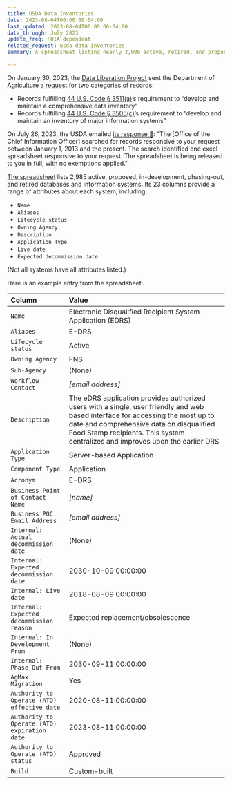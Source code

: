 ```yaml
---
title: USDA Data Inventories
date: 2023-08-04T00:00:00-04:00
last_updated: 2023-08-04T00:00:00-04:00
data_through: July 2023
update_freq: FOIA-dependent
related_request: usda-data-inventories
summary: A spreadsheet listing nearly 3,000 active, retired, and proposed Department of Agriculture databases and information systems.

---
```


On January 30, 2023, the [Data Liberation Project](https://www.data-liberation-project.org/) sent the Department of Agriculture [a request](https://www.data-liberation-project.org/requests/usda-data-inventories/) for two categories of records:

- Records fulfilling [44 U.S. Code § 3511(a)](https://www.law.cornell.edu/uscode/text/44/3511)’s requirement to “develop and maintain a comprehensive data inventory”
- Records fulfilling [44 U.S. Code § 3505(c)](https://www.law.cornell.edu/uscode/text/44/3505)’s requirement to “develop and maintain an inventory of major information systems”

On July 26, 2023, the USDA emailed [its response 📄](https://www.documentcloud.org/documents/23894814-2023-07-26-2023-da-01942-f-final-response_x): "The [Office of the Chief Information Officer] searched for records responsive to your request between January 1, 2013 and the present. The search identified one excel spreadsheet responsive to your request. The spreadsheet is being released to you in full, with no exemptions applied."

[The spreadsheet](https://docs.google.com/spreadsheets/d/1Gw9AMAABZhHhwTjUI1VoA-ned4LMTfA4/edit) lists 2,985 active, proposed, in-development, phasing-out, and retired databases and information systems. Its 23 columns provide a range of attributes about each system, including:

- `Name`
- `Aliases`
- `Lifecycle status`
- `Owning Agency`
- `Description`
- `Application Type`
- `Live date`
- `Expected decommission date`

(Not all systems have all attributes listed.)

Here is an example entry from the spreadsheet:

| Column | Value |
|:-------|:------|
| `Name` | Electronic Disqualified Recipient System Application (EDRS) |
| `Aliases` | E-DRS |
| `Lifecycle status` | Active |
| `Owning Agency` | FNS |
| `Sub-Agency` | (None) |
| `Workflow Contact` | *[email address]* |
| `Description` | The eDRS application provides authorized users with a single, user friendly and web based interface for accessing the most up to date and comprehensive data on disqualified Food Stamp recipients. This system centralizes and improves upon the earlier DRS |
| `Application Type` | Server-based Application |
| `Component Type` | Application |
| `Acronym` | E-DRS |
| `Business Point of Contact Name` | *[name]* |
| `Business POC Email Address` | *[email address]* |
| `Internal: Actual decommission date` | (None) |
| `Internal: Expected decommission date` | 2030-10-09 00:00:00 |
| `Internal: Live date` | 2018-08-09 00:00:00 |
| `Internal: Expected decommission reason` | Expected replacement/obsolescence |
| `Internal: In Development From` | (None) |
| `Internal: Phase Out From` | 2030-09-11 00:00:00 |
| `AgMax Migration` | Yes |
| `Authority to Operate (ATO) effective date` | 2020-08-11 00:00:00 |
| `Authority to Operate (ATO) expiration date` | 2023-08-11 00:00:00 |
| `Authority to Operate (ATO) status` | Approved |
| `Build` | Custom-built |
